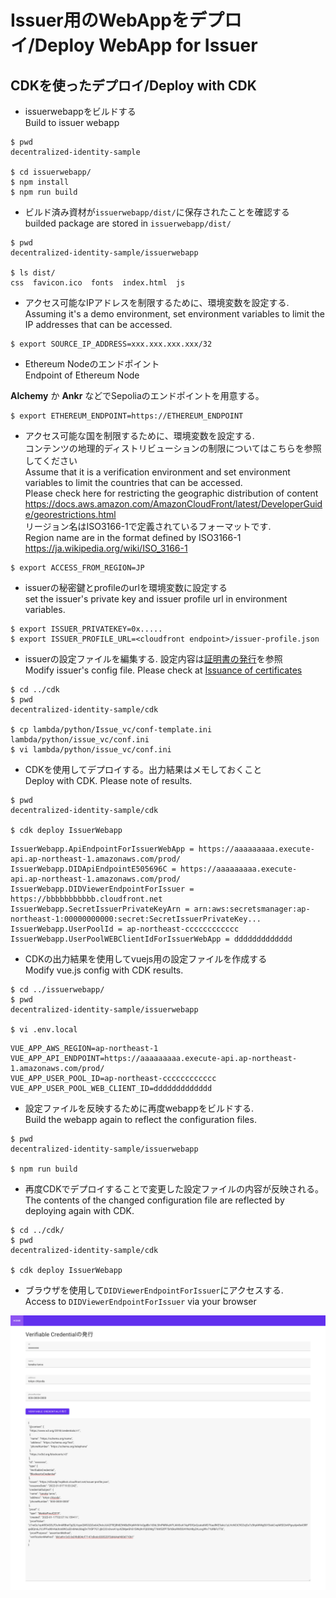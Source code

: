 Issuer用のWebAppをデプロイ/Deploy WebApp for Issuer
===

## CDKを使ったデプロイ/Deploy with CDK

- issuerwebappをビルドする  
Build to issuer webapp

```
$ pwd
decentralized-identity-sample

$ cd issuerwebapp/
$ npm install
$ npm run build
```
- ビルド済み資材が`issuerwebapp/dist/`に保存されたことを確認する  
builded package are stored in `issuerwebapp/dist/`

```
$ pwd
decentralized-identity-sample/issuerwebapp

$ ls dist/
css  favicon.ico  fonts  index.html  js
```

- アクセス可能なIPアドレスを制限するために、環境変数を設定する.  
Assuming it's a demo environment, set environment variables to limit the IP addresses that can be accessed.
```
$ export SOURCE_IP_ADDRESS=xxx.xxx.xxx.xxx/32
```

- Ethereum Nodeのエンドポイント  
Endpoint of Ethereum Node  

**Alchemy** か **Ankr** などでSepoliaのエンドポイントを用意する。

```
$ export ETHEREUM_ENDPOINT=https://ETHEREUM_ENDPOINT
```

- アクセス可能な国を制限するために、環境変数を設定する.  
コンテンツの地理的ディストリビューションの制限についてはこちらを参照してください  
Assume that it is a verification environment and set environment variables to limit the countries that can be accessed.  
Please check here for restricting the geographic distribution of content  
https://docs.aws.amazon.com/AmazonCloudFront/latest/DeveloperGuide/georestrictions.html  
リージョン名はISO3166-1で定義されているフォーマットです.  
Region name are in the format defined by ISO3166-1
https://ja.wikipedia.org/wiki/ISO_3166-1

```
$ export ACCESS_FROM_REGION=JP
```

- issuerの秘密鍵とprofileのurlを環境変数に設定する  
set the issuer's private key and issuer profile url in environment variables.
```
$ export ISSUER_PRIVATEKEY=0x.....
$ export ISSUER_PROFILE_URL=<cloudfront endpoint>/issuer-profile.json
```

- issuerの設定ファイルを編集する. 設定内容は[証明書の発行](../HowToUse/IssuingVCWithCLI.md)を参照  
Modify issuer's config file. Please check at [Issuance of certificates](../HowToUse/IssuingVCWithCLI.md)

```
$ cd ../cdk
$ pwd
decentralized-identity-sample/cdk

$ cp lambda/python/Issue_vc/conf-template.ini lambda/python/issue_vc/conf.ini 
$ vi lambda/python/issue_vc/conf.ini 
```

- CDKを使用してデプロイする。出力結果はメモしておくこと  
Deploy with CDK. Please note of results.

```
$ pwd
decentralized-identity-sample/cdk

$ cdk deploy IssuerWebapp
```
```
IssuerWebapp.ApiEndpointForIssuerWebApp = https://aaaaaaaaa.execute-api.ap-northeast-1.amazonaws.com/prod/
IssuerWebapp.DIDApiEndpointE505696C = https://aaaaaaaaa.execute-api.ap-northeast-1.amazonaws.com/prod/
IssuerWebapp.DIDViewerEndpointForIssuer = https://bbbbbbbbbbb.cloudfront.net
IssuerWebapp.SecretIssuerPrivateKeyArn = arn:aws:secretsmanager:ap-northeast-1:00000000000:secret:SecretIssuerPrivateKey...
IssuerWebapp.UserPoolId = ap-northeast-cccccccccccc
IssuerWebapp.UserPoolWEBClientIdForIssuerWebApp = ddddddddddddd
```



- CDKの出力結果を使用してvuejs用の設定ファイルを作成する  
Modify vue.js config with CDK results.
```
$ cd ../issuerwebapp/
$ pwd
decentralized-identity-sample/issuerwebapp

$ vi .env.local
```
```
VUE_APP_AWS_REGION=ap-northeast-1
VUE_APP_API_ENDPOINT=https://aaaaaaaaa.execute-api.ap-northeast-1.amazonaws.com/prod/
VUE_APP_USER_POOL_ID=ap-northeast-cccccccccccc
VUE_APP_USER_POOL_WEB_CLIENT_ID=ddddddddddddd
```

- 設定ファイルを反映するために再度webappをビルドする.  
Build the webapp again to reflect the configuration files.  
```
$ pwd
decentralized-identity-sample/issuerwebapp

$ npm run build
```

- 再度CDKでデプロイすることで変更した設定ファイルの内容が反映される。  
The contents of the changed configuration file are reflected by deploying again with CDK.
```
$ cd ../cdk/
$ pwd
decentralized-identity-sample/cdk

$ cdk deploy IssuerWebapp
```

- ブラウザを使用して`DIDViewerEndpointForIssuer`にアクセスする.  
Access to `DIDViewerEndpointForIssuer` via your browser

![](../images/issuer_webapp.png)

